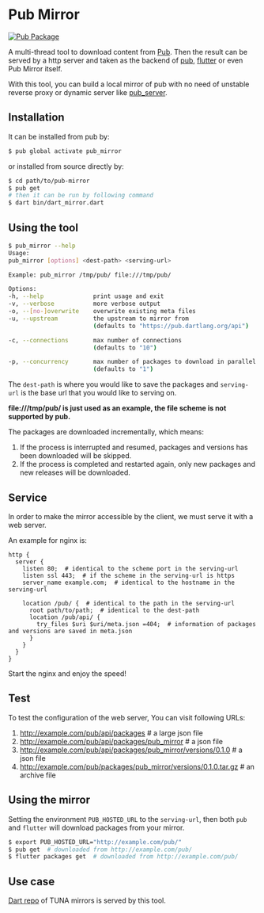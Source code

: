 Pub Mirror
==========

[![Pub Package](https://img.shields.io/pub/v/pub_mirror.svg)](https://pub.dartlang.org/packages/pub_mirror)

A multi-thread tool to download content from [Pub](http://pub.dartlang.org).
Then the result can be served by a http server and taken as the backend of
[pub](https://github.com/dart-lang/pub), [flutter](https://github.com/flutter/flutter)
or even Pub Mirror itself.

With this tool, you can build a local mirror of pub with no need of unstable
reverse proxy or dynamic server like [pub_server](https://github.com/dart-lang/pub_server).

Installation
------------

It can be installed from pub by:

```bash
$ pub global activate pub_mirror
```

or installed from source directly by:

```bash
$ cd path/to/pub-mirror
$ pub get
# then it can be run by following command
$ dart bin/dart_mirror.dart
```

Using the tool
--------------

```bash
$ pub_mirror --help
Usage:
pub_mirror [options] <dest-path> <serving-url>

Example: pub_mirror /tmp/pub/ file:///tmp/pub/

Options:
-h, --help              print usage and exit
-v, --verbose           more verbose output
-o, --[no-]overwrite    overwrite existing meta files
-u, --upstream          the upstream to mirror from
                        (defaults to "https://pub.dartlang.org/api")

-c, --connections       max number of connections
                        (defaults to "10")

-p, --concurrency       max number of packages to download in parallel
                        (defaults to "1")
```

The `dest-path` is where you would like to save the packages and `serving-url`
is the base url that you would like to serving on.

**file:///tmp/pub/ is just used as an example, the file scheme is not supported by pub.**

The packages are downloaded incrementally, which means:
1. If the process is interrupted and resumed, packages and versions has been downloaded will be skipped.
2. If the process is completed and restarted again, only new packages and new releases will be downloaded.

Service
-------

In order to make the mirror accessible by the client, we must serve it with a web server.

An example for nginx is:

```nginx
http {
  server {
    listen 80;  # identical to the scheme port in the serving-url
    listen ssl 443;  # if the scheme in the serving-url is https
    server_name example.com;  # identical to the hostname in the serving-url

    location /pub/ {  # identical to the path in the serving-url
      root path/to/path;  # identical to the dest-path
      location /pub/api/ {
        try_files $uri $uri/meta.json =404;  # information of packages and versions are saved in meta.json
      }
    }
  }
}
```

Start the nginx and enjoy the speed!

Test
----

To test the configuration of the web server, You can visit following URLs:
1. http://example.com/pub/api/packages  # a large json file
2. http://example.com/pub/api/packages/pub_mirror  # a json file
3. http://example.com/pub/api/packages/pub_mirror/versions/0.1.0  # a json file
3. http://example.com/pub/packages/pub_mirror/versions/0.1.0.tar.gz  # an archive file

Using the mirror
----------------

Setting the environment `PUB_HOSTED_URL` to the `serving-url`, then both `pub`
and `flutter` will download packages from your mirror.

```bash
$ export PUB_HOSTED_URL="http://example.com/pub/"
$ pub get  # downloaded from http://example.com/pub/
$ flutter packages get  # downloaded from http://example.com/pub/
```

Use case
--------

[Dart repo](https://mirrors.tuna.tsinghua.edu.cn/help/dart-pub/) of TUNA mirrors is served by this tool.
